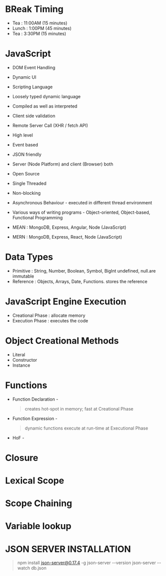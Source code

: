 # BReak Timing

- Tea : 11:00AM (15 minutes)
- Lunch : 1:00PM (45 minutes)
- Tea : 3:30PM (15 minutes)

# JavaScript

- DOM Event Handling
- Dynamic UI
- Scripting Language
- Loosely typed dynamic language
- Compiled as well as interpreted
- Client side validation
- Remote Server Call (XHR / fetch API)
- High level
- Event based
- JSON friendly
- Server (Node Platform) and client (Browser) both
- Open Source
- Single Threaded
- Non-blocking
- Asynchronous Behaviour - executed in different thread environment
- Various ways of writing programs - Object-oriented, Object-based, Functional Programming

- MEAN : MongoDB, Express, Angular, Node (JavaScript)
- MERN : MongoDB, Express, React, Node (JavaScript)

# Data Types

- Primitive : String, Number, Boolean, Symbol, BigInt undefined, null.are immutable
- Reference : Objects, Arrays, Date, Functions. stores the reference

# JavaScript Engine Execution

- Creational Phase : allocate memory
- Execution Phase : executes the code

# Object Creational Methods

- Literal
- Constructor
- Instance

# Functions

- Function Declaration -
  > creates hot-spot in memory;
  > fast
  > at Creational Phase
- Function Expression -
  > dynamic functions execute at run-time
  > at Executional Phase
- HoF -

# Closure

# Lexical Scope

# Scope Chaining

# Variable lookup

# JSON SERVER INSTALLATION

> npm install json-server@0.17.4 -g
> json-server --version
> json-server --watch db.json
